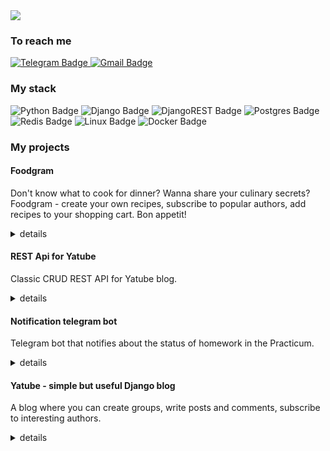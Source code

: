 <div id="header">
  <img src="https://readme-typing-svg.demolab.com/?width=465&lines=👋+Hi+there;👨🏻‍💻+My+name+is+Stanislav;👾+I'm+a+beginner+Python+programmer;🖖Feel+welcome+and+free" />
</div>

<h3>To reach me</h3>

<div id="reach-me-badges">
  <a href="https://t.me/jschupss">
    <img src="https://img.shields.io/badge/Telegram-blue?logo=telegram&logoColor=white&style=for-the-badge" alt="Telegram Badge"/>
  </a>
  <a href="mailto:stas.chuprinskiy@gmail.com">
    <img src="https://img.shields.io/badge/Gmail-red?logo=gmail&logoColor=white&style=for-the-badge" alt="Gmail Badge"/>
  </a>
</div>

<h3>My stack</h3>

<div id="my-stack-badges">
  <img src="https://img.shields.io/badge/python-3670A0?style=for-the-badge&logo=python&logoColor=ffdd54" alt="Python Badge"/>
  <img src="https://img.shields.io/badge/django-%23092E20.svg?style=for-the-badge&logo=django&logoColor=white" alt="Django Badge"/>
  <img src="https://img.shields.io/badge/DJANGO-REST-ff1709?style=for-the-badge&logo=django&logoColor=white&color=ff1709&labelColor=gray" alt="DjangoREST Badge"/>
  <img src="https://img.shields.io/badge/postgres-%23316192.svg?style=for-the-badge&logo=postgresql&logoColor=white" alt="Postgres Badge"/>
  <img src="https://img.shields.io/badge/redis-%23DD0031.svg?style=for-the-badge&logo=redis&logoColor=white" alt="Redis Badge"/>
  <img src="https://img.shields.io/badge/Linux-FCC624?style=for-the-badge&logo=linux&logoColor=black" alt="Linux Badge"/>
  <img src="https://img.shields.io/badge/docker-%230db7ed.svg?style=for-the-badge&logo=docker&logoColor=white" alt="Docker Badge"/>
</div>

<h3>My projects</h3>

<h4>Foodgram</h4>

<p>Don't know what to cook for dinner? Wanna share your culinary secrets? Foodgram - create your own recipes, subscribe to popular authors, add recipes to your shopping cart. Bon appetit!</p>

<details>
  <summary>details</summary>
  
  <a href="https://github.com/stas-chuprinskiy/foodgram-project-react">Go to the repository</a>
</details>

<h4>REST Api for Yatube</h4>

<p>Classic CRUD REST API for Yatube blog.</p>

<details>
  <summary>details</summary>
  
  <a href="https://github.com/stas-chuprinskiy/api_final_yatube">Go to the repository</a>
</details>

<h4>Notification telegram bot</h4>

<p>Telegram bot that notifies about the status of homework in the Practicum.</p>

<details>
  <summary>details</summary>
  
  <a href="https://github.com/stas-chuprinskiy/homework_bot">Go to the repository</a>
</details>

<h4>Yatube - simple but useful Django blog</h4>

<p>A blog where you can create groups, write posts and comments, subscribe to interesting authors.</p>

<details>
  <summary>details</summary>
  
  <a href="https://github.com/stas-chuprinskiy/hw05_final">Go to the repository</a>
</details>
